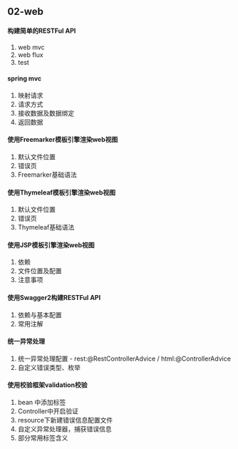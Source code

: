 ## 02-web

#### 构建简单的RESTFul API
1. web mvc
1. web flux
1. test

#### spring mvc
1. 映射请求
1. 请求方式
1. 接收数据及数据绑定
1. 返回数据

#### 使用Freemarker模板引擎渲染web视图
1. 默认文件位置
1. 错误页
1. Freemarker基础语法

#### 使用Thymeleaf模板引擎渲染web视图
1. 默认文件位置
1. 错误页
1. Thymeleaf基础语法

#### 使用JSP模板引擎渲染web视图
1. 依赖
1. 文件位置及配置
3. 注意事项

#### 使用Swagger2构建RESTFul API
1. 依赖与基本配置
1. 常用注解

#### 统一异常处理
1. 统一异常处理配置 - rest:@RestControllerAdvice / html:@ControllerAdvice
1. 自定义错误类型、枚举

#### 使用校验框架validation校验
1. bean 中添加标签
1. Controller中开启验证
1. resource下新建错误信息配置文件
1. 自定义异常处理器，捕获错误信息
1. 部分常用标签含义
